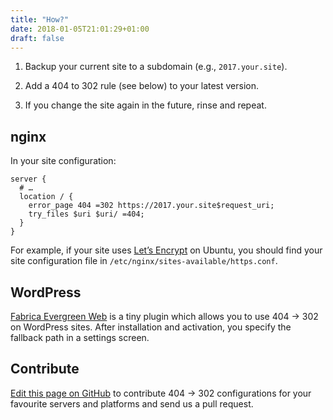 ```yaml
---
title: "How?"
date: 2018-01-05T21:01:29+01:00
draft: false
---
```


1. Backup your current site to a subdomain (e.g., `2017.your.site`).

2. Add a 404 to 302 rule (see below) to your latest version.

3. If you change the site again in the future, rinse and repeat.

## nginx

In your site configuration:

```nginx
server {
  # …
  location / {
    error_page 404 =302 https://2017.your.site$request_uri;
    try_files $uri $uri/ =404;
  }
}
```

For example, if your site uses [Let’s Encrypt](https://letsencrypt.org) on Ubuntu, you should find your site configuration file in `/etc/nginx/sites-available/https.conf`.

## WordPress
[Fabrica Evergreen Web](https://github.com/yeswework/fabrica-evergreen-web) is a tiny plugin which allows you to use 404 → 302 on WordPress sites. After installation and activation, you specify the fallback path in a settings screen.

## Contribute

[Edit this page on GitHub](https://github.com/indie-mirror/4042302-site/blob/master/content/how.md) to contribute 404 → 302 configurations for your favourite servers and platforms and send us a pull request.
